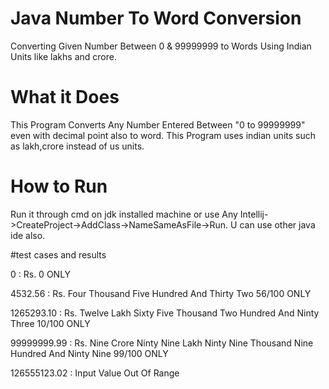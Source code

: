# Java Number To Word Conversion
Converting Given Number Between 0 & 99999999 to Words Using Indian  Units like lakhs and crore.
# What it Does

This Program Converts Any Number Entered Between "0 to 99999999" even with decimal point also to word.
This Program uses indian units such as lakh,crore instead of us units.

# How to Run
Run it through cmd on jdk installed machine or use Any Intellij->CreateProject->AddClass->NameSameAsFile->Run.
U can use other java ide also.

#test cases and results

0 : Rs. 0 ONLY

4532.56 : Rs. Four Thousand Five Hundred And Thirty Two 56/100 ONLY

1265293.10 : Rs. Twelve Lakh Sixty Five Thousand Two Hundred And Ninty Three 10/100 ONLY

99999999.99 : Rs. Nine Crore Ninty Nine Lakh Ninty Nine Thousand Nine Hundred And Ninty Nine 99/100 ONLY

126555123.02 : Input Value Out Of Range


